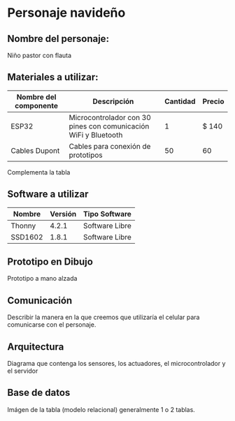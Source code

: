# Personaje navideño
## Nombre del personaje: 
  Niño pastor con flauta

## Materiales a utilizar:

|Nombre del componente|Descripción|Cantidad|Precio|
|-|-|-|-|
|ESP32|Microcontrolador con 30 pines con comunicación WiFi y Bluetooth|1|$ 140|
|Cables Dupont|Cables para conexión de prototipos|50|60|

Complementa la tabla
## Software a utilizar
|Nombre|Versión|Tipo Software|
|-|-|-|
|Thonny|4.2.1|Software Libre|
|SSD1602|1.8.1|Software Libre|

## Prototipo en Dibujo
Prototipo a mano alzada

## Comunicación
Describir la manera en la que creemos que utilizaría el celular para comunicarse con el personaje.

## Arquitectura
Diagrama que contenga los sensores, los actuadores, el microcontrolador y el servidor

## Base de datos
Imágen de la tabla (modelo relacional) generalmente 1 o 2 tablas.
